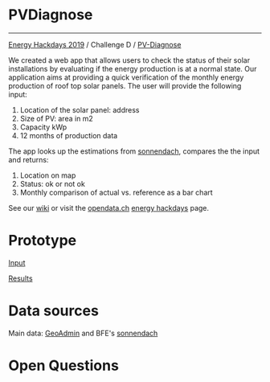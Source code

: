 # PVDiagnose
----------------------------------------------------------------------------------------

[Energy Hackdays 2019](https://hack.opendata.ch/event/24#top) / Challenge D / [PV-Diagnose](https://hack.opendata.ch/project/302)

We created a web app that allows users to check the status of their solar installations by evaluating if the energy production is at a normal state. Our application aims at providing a quick verification of the monthly energy production of roof top solar panels. The user will provide the following input:

1. Location of the solar panel: address
2. Size of PV: area in m2
3. Capacity kWp
4. 12 months of production data
  
The app looks up the estimations from [sonnendach](https://www.uvek-gis.admin.ch/BFE/sonnendach/?lang=de), compares the the input and returns:  

1. Location on map
2. Status: ok or not ok
3. Monthly comparison of actual vs. reference as a bar chart

See our [wiki](https://github.com/cype/PVDiagnose/wiki) or visit the [opendata.ch](https://opendata.ch/) [energy hackdays](https://hack.opendata.ch/event/24#top) page.

# Prototype

[Input](http://energy-data-hackdays-d.s3-website.eu-central-1.amazonaws.com/)

[Results](http://energy-data-hackdays-d.s3-website.eu-central-1.amazonaws.com/results.html)


# Data sources

Main data: [GeoAdmin](http://api3.geo.admin.ch/) and BFE's [sonnendach](https://www.uvek-gis.admin.ch/BFE/sonnendach/?lang=de)

# Open Questions
